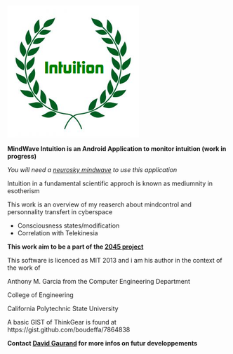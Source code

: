 <img src="res/drawable-hdpi/ic_launcher.png">
<p>
<b>MindWave Intuition is an Android Application to monitor intuition (work in progress)</b> 
</p>
<p><i>You will need a <a href="http://www.neurosky.com/">neurosky mindwave</a> to use this application</i>
</p>
<p>
Intuition in a fundamental scientific approch is known as mediumnity in esotherism
</p>
<p>
This work is an overview of my reaserch about mindcontrol and personnality transfert in cyberspace
</p>
<ul>
 <li>Consciousness states/modification</li>
 <li>Correlation with Telekinesia</li>
</ul>
<p>
<b>This work aim to be a part of the <a href="http://2045.com/">2045 project</a></b>
</p>
<p>
This software is licenced as MIT 2013 and i am his author in the context of the work of 
</p>
<p>
Anthony M. Garcia from the Computer Engineering Department
</p>
<p>
College of Engineering
</p>
<p>
California Polytechnic State University
</p>
<p>
A basic GIST of ThinkGear is found at https://gist.github.com/boudeffa/7864838
</p>
<p>
<b>Contact <a href="https://www.facebook.com/david.gaurand">David Gaurand</a> for more infos on futur developpements</b>
</p>
